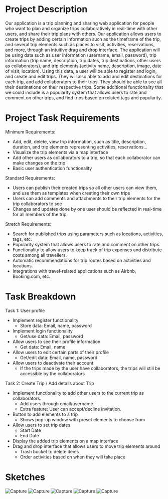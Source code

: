 # Project Description 

Our application is a trip planning and sharing web application for people who want to plan and organize trips collaboratively in real-time with other users, and share their trip plans with others. Our application allows users to create trips by adding certain information such as the timeframe of the trip, and several trip elements such as places to visit, activities, reservations, and more, through an intuitive drag and drop interface.
The application will be using data such as user information (username, email, password), trip information (trip name, description, trip dates, trip destinations, other users as collaborators), and trip elements (activity name, description, image, date of visit, location). Using this data, a user will be able to register and login, and create and edit trips. They will also able to add and edit destinations for each trip, and add collaborators to their trips. They should be able to see all their destinations on their respective trips. 
Some additional functionality that we could include is a popularity system that allows users to rate and comment on other trips, and find trips based on related tags and popularity.

# Project Task Requirements

Minimum Requirements:
- Add, edit, delete, view trip information, such as title, description, duration, and trip elements representing activities, reservations…
- Visualize the trip elements via a map interface
- Add other users as collaborators to a trip, so that each collaborator can make changes on the trip
- Basic user authentication functionality

Standard Requirements:
- Users can publish their created trips so all other users can view them, and use them as templates when creating their own trips 
- Users can add comments and attachments to their trip elements for the trip collaborators to see
- Changes and updates done by one user should be reflected in real-time for all members of the trip. 

Stretch Requirements:
- Search for published trips using parameters such as locations, activities, tags, etc.
- Popularity system that allows users to rate and comment on other trips.
- Functionality to allow users to keep track of trip expenses and distribute costs among all travellers.
- Automatic recommendations for trip routes based on activities and locations.
- Integrations with travel-related applications such as Airbnb, Booking.com, etc.

# Task Breakdown

Task 1: User profile
- Implement register functionality
  - Store data: Email, name, password
- Implement login functionality
  - Get/use data: Email, password
- Allow users to see their profile information
  - Get data: Email, name
- Allow users to edit certain parts of their profile
  - Get/edit data: Email, name, password
- Allow users to deactivate their account
  - If the trips made by the user have collaborators, the trips will still be accessible by the collaborators

Task 2: Create Trip / Add details about Trip
- Implement functionality to add other users to the current trip as collaborators.
  - Add users through email/username.
  - Extra feature: User can accept/decline invitation.
- Button to add elements to a trip
  - Shows pop-up window with preset elements to choose from
- Allow users to set trip dates
  - Start Date
  - End Date
- Display the added trip elements on a map interface
- Drag and drop interface that allows users to move trip elements around 
  - Trash bucket to delete items
  - Order activities based on when they will take place

# Sketches

![Capture](https://user-images.githubusercontent.com/44722892/119239649-5e82f680-baff-11eb-8c42-f1435bdb0625.PNG)
![Capture](https://user-images.githubusercontent.com/44722892/119239636-47dc9f80-baff-11eb-9365-3ea998524887.PNG)
![Capture](https://user-images.githubusercontent.com/44722892/119239659-6b9fe580-baff-11eb-9564-80f3c5e10bb2.PNG)
![Capture](https://user-images.githubusercontent.com/44722892/119239671-78bcd480-baff-11eb-9f38-85451b93e0e2.PNG)
![Capture](https://user-images.githubusercontent.com/44722892/119239678-85d9c380-baff-11eb-9355-d89dab811314.PNG)
